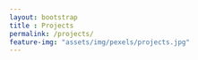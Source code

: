 ```yaml
--- 
layout: bootstrap
title : Projects
permalink: /projects/
feature-img: "assets/img/pexels/projects.jpg"
---
```

